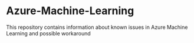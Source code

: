 # Azure-Machine-Learning
This repository contains information about known issues in Azure Machine Learning and possible workaround 
